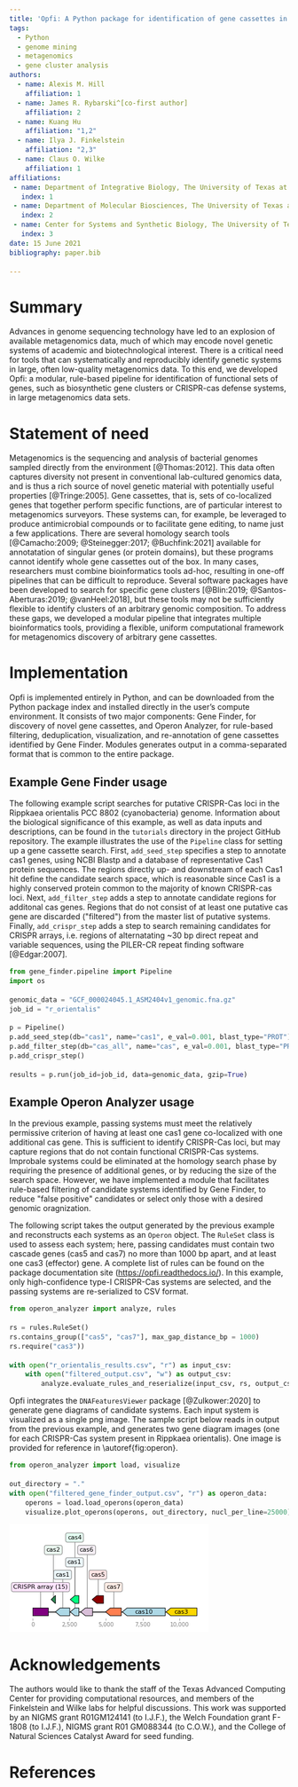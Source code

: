 ```yaml
---
title: 'Opfi: A Python package for identification of gene cassettes in large genomics and metagenomics data sets'
tags:
  - Python
  - genome mining
  - metagenomics
  - gene cluster analysis
authors:
  - name: Alexis M. Hill
    affiliation: 1
  - name: James R. Rybarski^[co-first author]
    affiliation: 2
  - name: Kuang Hu
    affiliation: "1,2"
  - name: Ilya J. Finkelstein
    affiliation: "2,3"
  - name: Claus O. Wilke
    affiliation: 1
affiliations:
 - name: Department of Integrative Biology, The University of Texas at Austin, Austin, Texas 78712, USA
   index: 1
 - name: Department of Molecular Biosciences, The University of Texas at Austin, Austin, Texas 78712, USA
   index: 2
 - name: Center for Systems and Synthetic Biology, The University of Texas at Austin, Austin, Texas, 78712, USA
   index: 3
date: 15 June 2021
bibliography: paper.bib

---
```


# Summary

Advances in genome sequencing technology have led to an explosion of available metagenomics data, much of which may encode novel genetic systems of academic and biotechnological interest. There is a critical need for tools that can systematically and reproducibly identify genetic systems in large, often low-quality metagenomics data. To this end, we developed Opfi: a modular, rule-based pipeline for identification of functional sets of genes, such as biosynthetic gene clusters or CRISPR-cas defense systems, in large metagenomics data sets. 

# Statement of need

Metagenomics is the sequencing and analysis of bacterial genomes sampled directly from the environment [@Thomas:2012]. This data often captures diversity not present in conventional lab-cultured genomics data, and is thus a rich source of novel genetic material with potentially useful properties [@Tringe:2005]. Gene cassettes, that is, sets of co-localized genes that together perform specific functions, are of particular interest to metagenomics surveyors. These systems can, for example, be leveraged to produce antimicrobial compounds or to facilitate gene editing, to name just a few applications. There are several homology search tools [@Camacho:2009; @Steinegger:2017; @Buchfink:2021] available for annotatation of singular genes (or protein domains), but these programs cannot identify whole gene cassettes out of the box. In many cases, researchers must combine bioinformatics tools ad-hoc, resulting in one-off pipelines that can be difficult to reproduce. Several software packages have been developed to search for specific gene clusters [@Blin:2019; @Santos-Aberturas:2019; @vanHeel:2018], but these tools may not be sufficiently flexible to identify clusters of an arbitrary genomic composition. To address these gaps, we developed a modular pipeline that integrates multiple bioinformatics tools, providing a flexible, uniform computational framework for metagenomics discovery of arbitrary gene cassettes.

# Implementation

Opfi is implemented entirely in Python, and can be downloaded from the Python package index and installed directly in the user’s compute environment. It consists of two major components: Gene Finder, for discovery of novel gene cassettes, and Operon Analyzer, for rule-based filtering, deduplication, visualization, and re-annotation of gene cassettes identified by Gene Finder. Modules generates output in a comma-separated format that is common to the entire package.

## Example Gene Finder usage

The following example script searches for putative CRISPR-Cas loci in the Rippkaea orientalis PCC 8802 (cyanobacteria) genome. Information about the biological significance of this example, as well as data inputs and descriptions, can be found in the `tutorials` directory in the project GitHub repository. The example illustrates the use of the `Pipeline` class for setting up a gene cassette search. First, `add_seed_step` specifies a step to annotate cas1 genes, using NCBI Blastp and a database of representative Cas1 protein sequences. The regions directly up- and downstream of each Cas1 hit define the candidate search space, which is reasonable since Cas1 is a highly conserved protein common to the majority of known CRISPR-cas loci. Next, `add_filter_step` adds a step to annotate candidate regions for additonal cas genes. Regions that do not consist of at least one putative cas gene are discarded ("filtered") from the master list of putative systems. Finally, `add_crispr_step` adds a step to search remaining candidates for CRISPR arrays, i.e. regions of alternatating ~30 bp direct repeat and variable sequences, using the PILER-CR repeat finding software [@Edgar:2007]. 

```python
from gene_finder.pipeline import Pipeline
import os

genomic_data = "GCF_000024045.1_ASM2404v1_genomic.fna.gz"
job_id = "r_orientalis"

p = Pipeline()
p.add_seed_step(db="cas1", name="cas1", e_val=0.001, blast_type="PROT")
p.add_filter_step(db="cas_all", name="cas", e_val=0.001, blast_type="PROT")
p.add_crispr_step()

results = p.run(job_id=job_id, data=genomic_data, gzip=True)
```

## Example Operon Analyzer usage

In the previous example, passing systems must meet the relatively permissive criterion of having at least one cas1 gene co-localized with one additional cas gene. This is sufficient to identify CRISPR-Cas loci, but may capture regions that do not contain functional CRISPR-Cas systems. Improbale systems could be eliminated at the homology search phase by requiring the presence of additional genes, or by reducing the size of the search space. However, we have implemented a module that facilitates rule-based filtering of candidate systems identified by Gene Finder, to reduce "false positive" candidates or select only those with a desired genomic oragnization. 

The following script takes the output generated by the previous example and reconstructs each systems as an `Operon` object. The `RuleSet` class is used to assess each system; here, passing candidates must contain two cascade genes (cas5 and cas7) no more than 1000 bp apart, and at least one cas3 (effector) gene. A complete list of rules can be found on the package documentation site (<https://opfi.readthedocs.io/>). In this example, only high-confidence type-I CRISPR-Cas systems are selected, and the passing systems are re-serialized to CSV format. 

```python
from operon_analyzer import analyze, rules

rs = rules.RuleSet()
rs.contains_group(["cas5", "cas7"], max_gap_distance_bp = 1000)
rs.require("cas3"))

with open("r_orientalis_results.csv", "r") as input_csv:
    with open("filtered_output.csv", "w") as output_csv:
        analyze.evaluate_rules_and_reserialize(input_csv, rs, output_csv)
```

Opfi integrates the `DNAFeaturesViewer` package [@Zulkower:2020] to generate gene diagrams of candidate systems. Each input system is visualized as a single png image. The sample script below reads in output from the previous example, and generates two gene diagram images (one for each CRISPR-Cas system present in Rippkaea orientalis). One image is provided for reference in \autoref{fig:operon}.

```python
from operon_analyzer import load, visualize

out_directory = "."
with open("filtered_gene_finder_output.csv", "r") as operon_data:
    operons = load.load_operons(operon_data)
    visualize.plot_operons(operons, out_directory, nucl_per_line=25000)
```

![One of two type-I CRISPR-Cas gene systems present in the genome of Rippkaea orientalis PCC 8802 (cyanobacteria).\label{fig:operon}](operon_diagram.png)

# Acknowledgements

The authors would like to thank the staff of the Texas Advanced Computing Center for providing computational resources, and members of the Finkelstein and Wilke labs for helpful discussions. This work was supported by an NIGMS grant R01GM124141 (to I.J.F.), the Welch Foundation grant F-1808 (to I.J.F.), NIGMS grant R01 GM088344 (to C.O.W.), and the College of Natural Sciences Catalyst Award for seed funding.

# References